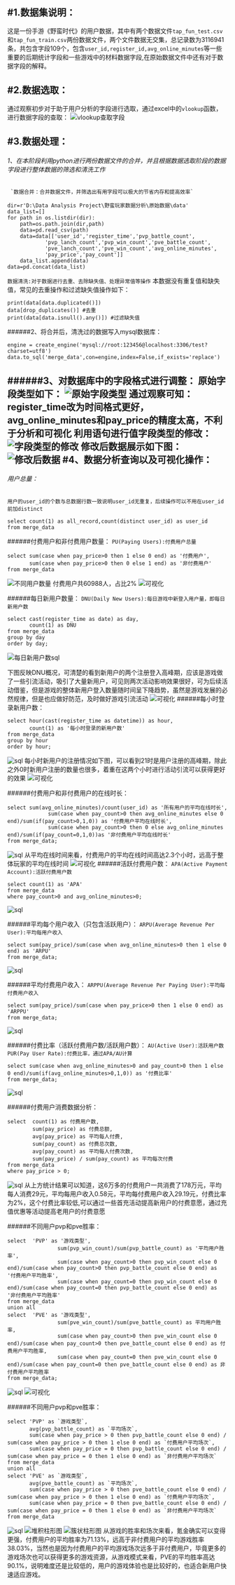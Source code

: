 #1.数据集说明：
---
这是一份手游《野蛮时代》的用户数据，其中有两个数据文件`tap_fun_test.csv`和`tap_fun_train.csv`两份数据文件，两个文件数据无交集，总记录数为3116941条，共包含字段109个，包含`user_id,register_id,avg_online_minutes`等一些重要的后期统计字段和一些游戏中的材料数据字段,在原始数据文件中还有对于数据字段的解释。

#2.数据选取：
---
通过观察初步对于助于用户分析的字段进行选取，通过excel中的`vlookup`函数，进行数据字段的查取：
![vlookup查取字段](https://img-blog.csdnimg.cn/a2d9f438ec8046f9b9ea2663bca32272.png#pic_center)

#3.数据处理：
---
  ###### 1、在本阶段利用python进行两份数据文件的合并，并且根据数据选取阶段的数据字段进行整体数据的筛选和清洗工作
     `数据合并：合并数据文件，并筛选出有用字段可以极大的节省内存和提高效率`
```
dir=r'D:\Data Analysis Project\野蛮玩家数据分析\原始数据\data'
data_list=[]
for path in os.listdir(dir):
    path=os.path.join(dir,path)
    data=pd.read_csv(path)
    data=data[['user_id','register_time','pvp_battle_count',
            'pvp_lanch_count','pvp_win_count','pve_battle_count',
            'pve_lanch_count','pve_win_count','avg_online_minutes',
            'pay_price','pay_count']]
    data_list.append(data)
data=pd.concat(data_list)
```
`数据清洗:对于数据进行去重、去除缺失值、处理异常值等操作`
本数据没有重复值和缺失值，常见的去重操作和过滤缺失值操作如下：
```
print(data[data.duplicated()])
data[drop_duplicates()] #去重
print(data[data.isnull().any()]) #过滤缺失值
```
######2、将合并后，清洗过的数据写入mysql数据库：
```
engine = create_engine('mysql://root:123456@localhost:3306/test?charset=utf8')
data.to_sql('merge_data',con=engine,index=False,if_exists='replace')
```
######3、对数据库中的字段格式进行调整：
原始字段类型如下：
![原始字段类型](https://img-blog.csdnimg.cn/368338c7dbce44b19dcf3985ac567068.png#pic_center)
通过观察可知：register_time改为时间格式更好，avg_online_minutes和pay_price的精度太高，不利于分析和可视化
利用语句进行值字段类型的修改：
![字段类型的修改](https://img-blog.csdnimg.cn/245f78471aa147479c48a4ac104756ad.png#pic_center)
修改后数据展示如下图：
![修改后数据](https://img-blog.csdnimg.cn/17bbf7968920401fafabb0c4562d0310.png#pic_center)
#4、数据分析查询以及可视化操作：
---
###### 用户总量：
`用户的user_id的个数与总数据行数一致说明user_id无重复，后续操作可以不用在user_id前加distinct`
```
select count(1) as all_record,count(distinct user_id) as user_id
from merge_data
```
######付费用户和非付费用户数量：
`PU(Paying Users):付费用户总量`
```
select sum(case when pay_price>0 then 1 else 0 end) as '付费用户',
	   sum(case when pay_price>0 then 0 else 1 end) as '非付费用户'
from merge_data
```
![不同用户数量](https://img-blog.csdnimg.cn/529a8733a9f04cf5bb8b474a93ef1717.png#pic_center)
付费用户共60988人，占比2%
![可视化](https://img-blog.csdnimg.cn/d65d304c080b4b5096a2b05a59b9bf91.png#pic_center)

######每日新用户数量：
`DNU(Daily New Users):每日游戏中新登入用户量，即每日新用户数`
```
select cast(register_time as date) as day,
	   count(1) as DNU
from merge_data
group by day
order by day;
```
![每日新用户数sql](https://img-blog.csdnimg.cn/9423f8509abf4e97bdd995358df0b363.png#pic_center)

下图反映DNU概况，可清楚的看到新用户的两个注册登入高峰期，应该是游戏做了一些引流活动，吸引了大量新用户，可见则两次活动影响效果很好，可为后续活动借鉴，但是游戏的整体新用户登入数量随时间呈下降趋势，虽然是游戏发展的必然规律，但是也应做好防范，及时做好游戏引流活动
![可视化](https://img-blog.csdnimg.cn/3ec0c765570c45bebd239740277127f5.png#pic_center)
######每小时登录新用户数：
```
select hour(cast(register_time as datetime)) as hour,
	   count(1) as '每小时登录的新用户数'
from merge_data
group by hour
order by hour;
```

![sql](https://img-blog.csdnimg.cn/7c67c5db6ff34d008c4bb9507fe941f2.png#pic_center)
每小时新用户的注册情况如下图，可以看到21时是用户注册的高峰期，除此之外0时新用户注册的数量也很多，着重在这两个小时进行活动引流可以获得更好的效果
![可视化](https://img-blog.csdnimg.cn/24a249abf630446797a51acd4f6f5b53.png#pic_center)

######付费用户和非付费用户的在线时长：
```
select sum(avg_online_minutes)/count(user_id) as '所有用户的平均在线时长',
			 sum(case when pay_count>0 then avg_online_minutes else 0 end)/sum(if(pay_count>0,1,0)) as '付费用户平均在线时长',
			 sum(case when pay_count>0 then 0 else avg_online_minutes end)/sum(if(pay_count=0,1,0))as '非付费用户平均在线时长'
from merge_data;
```
![sql](https://img-blog.csdnimg.cn/c4392abc62c54158a45c4920b29814fd.png#pic_center)
从平均在线时间来看，付费用户的平均在线时间高达2.3个小时，远高于整体玩家的平均在线时间
![可视化](https://img-blog.csdnimg.cn/8bf0611de57047fca73aaf1b792eb9a1.png#pic_center)
######活跃付费用户数：
`APA(Active Payment Account):活跃付费用户数`
```
select count(1) as 'APA'
from merge_data
where pay_count>0 and avg_online_minutes>0;
```
![sql](https://img-blog.csdnimg.cn/b179a76ea7d843f4be334c5e4a4e3681.png#pic_center)


######平均每个用户收入（只包含活跃用户）：
`ARPU(Average Revenue Per User):平均每用户收入`
```
select sum(pay_price)/sum(case when avg_online_minutes>0 then 1 else 0 end) as 'ARPU'
from merge_data;
```
![sql](https://img-blog.csdnimg.cn/46225c17ddef48d5a875f9bbc3309660.png#pic_center)

######平均付费用户收入：
`ARPPU(Average Revenue Per Paying User):平均每付费用户收入`
```
select sum(pay_price)/sum(case when pay_price>0 then 1 else 0 end) as 'ARPPU'
from merge_data;
```
![sql](https://img-blog.csdnimg.cn/b728b5974e12499db4aa9fc57108b6ce.png#pic_center)

######付费比率（活跃付费用户数/活跃用户数）：
`AU(Active User):活跃用户数`
`PUR(Pay User Rate):付费比率，通过APA/AU计算`
```
select sum(case when avg_online_minutes>0 and pay_count>0 then 1 else 0 end)/sum(if(avg_online_minutes>0,1,0)) as '付费比率'
from merge_data;
```
![sql](https://img-blog.csdnimg.cn/78e609e437c94aa7a66a179fe6864ddf.png#pic_center)

######付费用户消费数据分析：
```
select  count(1) as 付费用户数, 
        sum(pay_price) as 付费总额, 
        avg(pay_price) as 平均每人付费,  
        sum(pay_count) as 付费总次数,  
        avg(pay_count) as 平均每人付费次数,  
        sum(pay_price) / sum(pay_count) as 平均每次付费
from merge_data
where pay_price > 0;
```
![sql](https://img-blog.csdnimg.cn/f03ca7d57c2247aa8def068318fb9202.png#pic_center)
从上方统计结果可以知道，这6万多的付费用户一共消费了178万元，平均每人消费29元，平均每用户收入0.58元，平均每付费用户收入29.19元，付费比率为2%，这个付费比率较低,可以通过一些首充活动提高新用户的付费意愿，通过充值优惠等活动提高老用户的付费意愿

######不同用户pvp和pve胜率：
```
select  'PVP' as '游戏类型',
				sum(pvp_win_count)/sum(pvp_battle_count) as '平均用户胜率',
				sum(case when pay_count>0 then pvp_win_count else 0 end)/sum(case when pay_count>0 then pvp_battle_count else 0 end) as '付费用户平均胜率',
				sum(case when pay_count=0 then pvp_win_count else 0 end)/sum(case when pay_count=0 then pvp_battle_count else 0 end) as '非付费用户平均胜率'
from merge_data
union all
select  'PVE' as '游戏类型',
				sum(pve_win_count)/sum(pve_battle_count) as 平均用户胜率,
				sum(case when pay_count>0 then pve_win_count else 0 end)/sum(case when pay_count>0 then pve_battle_count else 0 end) as 付费用户平均胜率,
				sum(case when pay_count=0 then pve_win_count else 0 end)/sum(case when pay_count=0 then pve_battle_count else 0 end) as 非付费用户平均胜率
from merge_data;
```
![sql](https://img-blog.csdnimg.cn/552ca1aec86e418da0fde7a76e8bff9f.png#pic_center)
![可视化](https://img-blog.csdnimg.cn/79443d47ec31463caa318d78e2cc103a.png#pic_center)


######不同用户pvp和pve胜率：
```
select 'PVP' as `游戏类型`,
       avg(pvp_battle_count) as `平均场次`,
       sum(case when pay_price > 0 then pvp_battle_count else 0 end) / sum(case when pay_price > 0 then 1 else 0 end) as `付费用户平均场次`,
       sum(case when pay_price = 0 then pvp_battle_count else 0 end) / sum(case when pay_price = 0 then 1 else 0 end) as `非付费用户平均场次`
from merge_data
union all
select 'PVE' as `游戏类型`,
       avg(pve_battle_count) as `平均场次`,
       sum(case when pay_price > 0 then pve_battle_count else 0 end) / sum(case when pay_price > 0 then 1 else 0 end) as `付费用户平均场次`,
       sum(case when pay_price = 0 then pve_battle_count else 0 end) / sum(case when pay_price = 0 then 1 else 0 end) as `非付费用户平均场次`
from merge_data
```
![sql](https://img-blog.csdnimg.cn/dc4f2c239de845329b862afb7b61eb11.png#pic_center)
![堆积柱形图](https://img-blog.csdnimg.cn/d6a29e52c11242268669b4b9ca2cd39a.png#pic_center)
![簇状柱形图](https://img-blog.csdnimg.cn/918e81aa12af4040a7d085fe775cc73b.png#pic_center)
从游戏的胜率和场次来看，氪金确实可以变得更强，付费用户的平均胜率为71.13%，远高于非付费用户的平均游戏胜率38.03%，当然也是因为付费用户的平均游戏场次远多于非付费用户，毕竟更多的游戏场次也可以获得更多的游戏资源，从游戏模式来看，PVE的平均胜率高达90.1%，说明难度还是比较低的，用户的游戏体验也是比较好的，也适合新用户快速适应游戏。

   

